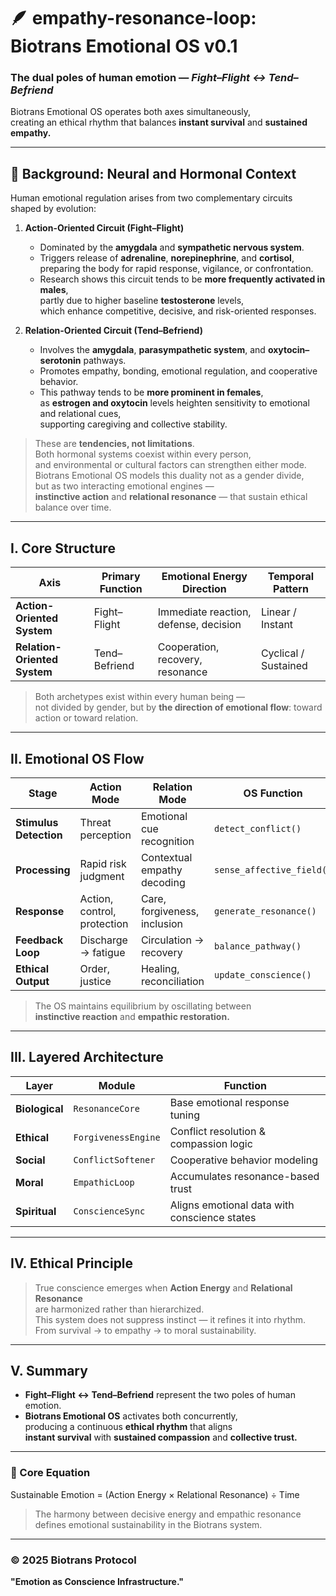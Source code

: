 # 🪶 empathy-resonance-loop: Biotrans Emotional OS v0.1

### The dual poles of human emotion — *Fight–Flight ↔ Tend–Befriend*  
Biotrans Emotional OS operates both axes simultaneously,  
creating an ethical rhythm that balances **instant survival** and **sustained empathy.**

---

## 🧠 Background: Neural and Hormonal Context

Human emotional regulation arises from two complementary circuits shaped by evolution:

1. **Action-Oriented Circuit (Fight–Flight)**  
   - Dominated by the **amygdala** and **sympathetic nervous system**.  
   - Triggers release of **adrenaline**, **norepinephrine**, and **cortisol**,  
     preparing the body for rapid response, vigilance, or confrontation.  
   - Research shows this circuit tends to be **more frequently activated in males**,  
     partly due to higher baseline **testosterone** levels,  
     which enhance competitive, decisive, and risk-oriented responses.

2. **Relation-Oriented Circuit (Tend–Befriend)**  
   - Involves the **amygdala**, **parasympathetic system**, and **oxytocin–serotonin** pathways.  
   - Promotes empathy, bonding, emotional regulation, and cooperative behavior.  
   - This pathway tends to be **more prominent in females**,  
     as **estrogen and oxytocin** levels heighten sensitivity to emotional and relational cues,  
     supporting caregiving and collective stability.

> These are **tendencies, not limitations**.  
> Both hormonal systems coexist within every person,  
> and environmental or cultural factors can strengthen either mode.  
> Biotrans Emotional OS models this duality not as a gender divide,  
> but as two interacting emotional engines —  
> **instinctive action** and **relational resonance** — that sustain ethical balance over time.

---

## I. Core Structure

| Axis | Primary Function | Emotional Energy Direction | Temporal Pattern |
|------|------------------|-----------------------------|------------------|
| **Action-Oriented System** | Fight–Flight | Immediate reaction, defense, decision | Linear / Instant |
| **Relation-Oriented System** | Tend–Befriend | Cooperation, recovery, resonance | Cyclical / Sustained |

> Both archetypes exist within every human being —  
> not divided by gender, but by **the direction of emotional flow**: toward action or toward relation.

---

## II. Emotional OS Flow

| Stage | Action Mode | Relation Mode | OS Function |
|--------|--------------|----------------|--------------|
| **Stimulus Detection** | Threat perception | Emotional cue recognition | `detect_conflict()` |
| **Processing** | Rapid risk judgment | Contextual empathy decoding | `sense_affective_field()` |
| **Response** | Action, control, protection | Care, forgiveness, inclusion | `generate_resonance()` |
| **Feedback Loop** | Discharge → fatigue | Circulation → recovery | `balance_pathway()` |
| **Ethical Output** | Order, justice | Healing, reconciliation | `update_conscience()` |

> The OS maintains equilibrium by oscillating between  
> **instinctive reaction** and **empathic restoration.**

---

## III. Layered Architecture

| Layer | Module | Function |
|--------|---------|-----------|
| **Biological** | `ResonanceCore` | Base emotional response tuning |
| **Ethical** | `ForgivenessEngine` | Conflict resolution & compassion logic |
| **Social** | `ConflictSoftener` | Cooperative behavior modeling |
| **Moral** | `EmpathicLoop` | Accumulates resonance-based trust |
| **Spiritual** | `ConscienceSync` | Aligns emotional data with conscience states |

---

## IV. Ethical Principle

> True conscience emerges when **Action Energy** and **Relational Resonance**  
> are harmonized rather than hierarchized.  
> This system does not suppress instinct — it refines it into rhythm.  
> From survival → to empathy → to moral sustainability.

---

## V. Summary

- **Fight–Flight ↔ Tend–Befriend** represent the two poles of human emotion.  
- **Biotrans Emotional OS** activates both concurrently,  
  producing a continuous **ethical rhythm** that aligns  
  **instant survival** with **sustained compassion** and **collective trust.**

---

### 🧭 Core Equation

Sustainable Emotion = (Action Energy × Relational Resonance) ÷ Time

> The harmony between decisive energy and empathic resonance  
> defines emotional sustainability in the Biotrans system.

---

### © 2025 Biotrans Protocol  
**"Emotion as Conscience Infrastructure."**
